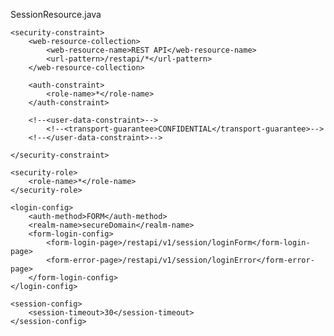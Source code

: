 



SessionResource.java


<?xml version="1.0" encoding="UTF-8"?>
<web-app version="3.1" xmlns="http://xmlns.jcp.org/xml/ns/javaee"
         xmlns:xsi="http://www.w3.org/2001/XMLSchema-instance"
         xsi:schemaLocation="http://xmlns.jcp.org/xml/ns/javaee
  http://xmlns.jcp.org/xml/ns/javaee/web-app_3_1.xsd">

    <security-constraint>
        <web-resource-collection>
            <web-resource-name>REST API</web-resource-name>
            <url-pattern>/restapi/*</url-pattern>
        </web-resource-collection>

        <auth-constraint>
            <role-name>*</role-name>
        </auth-constraint>

        <!--<user-data-constraint>-->
            <!--<transport-guarantee>CONFIDENTIAL</transport-guarantee>-->
        <!--</user-data-constraint>-->

    </security-constraint>

    <security-role>
        <role-name>*</role-name>
    </security-role>

    <login-config>
        <auth-method>FORM</auth-method>
        <realm-name>secureDomain</realm-name>
        <form-login-config>
            <form-login-page>/restapi/v1/session/loginForm</form-login-page>
            <form-error-page>/restapi/v1/session/loginError</form-error-page>
        </form-login-config>
    </login-config>

    <session-config>
        <session-timeout>30</session-timeout>
    </session-config>

</web-app>